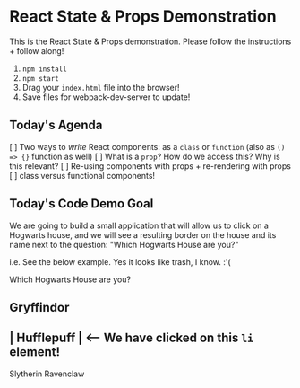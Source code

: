 # React State & Props Demonstration

This is the React State & Props demonstration. Please follow the instructions + follow along!

1. `npm install`
2. `npm start`
3. Drag your `index.html` file into the browser!
4. Save files for webpack-dev-server to update!

## Today's Agenda

[ ] Two ways to _write_ React components: as a `class` or `function` (also as `() => {}` function as well)
[ ] What is a `prop`? How do we access this? Why is this relevant?
[ ] Re-using components with props + re-rendering with props
[ ] class versus functional components!

## Today's Code Demo Goal

We are going to build a small application that will allow us to click on a Hogwarts house, and we will see a resulting border on the house and its name next to the question: "Which Hogwarts House are you?"

i.e. See the below example. Yes it looks like trash, I know. :'(

Which Hogwarts House are you?

## Gryffindor

## | Hufflepuff | <-- We have clicked on this `li` element!

Slytherin
Ravenclaw

